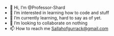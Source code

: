 - 👋 Hi, I’m @Professor-Shard
- 👀 I’m interested in learning how to code and stuff
- 🌱 I’m currently learning, hard to say as of yet.
- 💞️ I’m looking to collaborate on nothing
- 📫 How to reach me Sallahofgurrack@gmail.com

<!---
Professor-Shard/Professor-Shard is a ✨ special ✨ repository because its `README.md` (this file) appears on your GitHub profile.
You can click the Preview link to take a look at your changes.
--->
